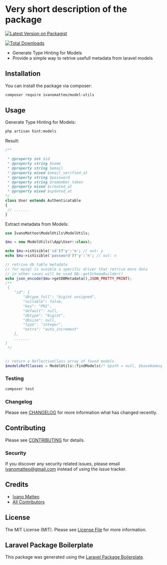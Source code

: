 # Very short description of the package

[![Latest Version on Packagist](https://img.shields.io/packagist/v/ivanomatteo/model-utils.svg?style=flat-square)](https://packagist.org/packages/ivanomatteo/model-utils)

[![Total Downloads](https://img.shields.io/packagist/dt/ivanomatteo/model-utils.svg?style=flat-square)](https://packagist.org/packages/ivanomatteo/model-utils)

- Generate Type Hinting for Models 
- Provide a simple way to retrive usefull metadata from laravel models


## Installation

You can install the package via composer:

```bash
composer require ivanomatteo/model-utils
```

## Usage

Generate Type Hinting for Models:

```bash
php artisan hint:models
```
Result:
``` php
/**

 * @property int $id
 * @property string $name
 * @property string $email
 * @property mixed $email_verified_at
 * @property string $password
 * @property string $remember_token
 * @property mixed $created_at
 * @property mixed $updated_at
*/
class User extends Authenticatable
{
 // .......
}
```

Extract metadata from Models:

``` php
use IvanoMatteo\ModelUtils\ModelUtils;

$mu = new ModelUtils(\App\User::class);

echo $mu->isVisible('id')?'y':'n'; // out: y
echo $mu->isVisible('password')?'y':'n'; // out: n

// retrive db table metadata
// for mysql is avaible a specific driver that retrive more data
// in other cases will be used DB::getSchemaBuilder()
echo json_encode($mu->getDBMetadata(),JSON_PRETTY_PRINT);
/**
 {
    "id": {
        "dbtype_full": "bigint unsigned",
        "nullable": false,
        "key": "PRI",
        "default": null,
        "dbtype": "bigint",
        "dbsize": null,
        "type": "integer",
        "extra": "auto_increment"
    },
    .......
}
 */


// return a ReflectionClass array of found models
$modelsRefClasses = ModelUtils::findModels(/* $path = null, $baseNamespace = "App" */);

```



### Testing

``` bash
composer test
```

### Changelog

Please see [CHANGELOG](CHANGELOG.md) for more information what has changed recently.

## Contributing

Please see [CONTRIBUTING](CONTRIBUTING.md) for details.

### Security

If you discover any security related issues, please email ivanomatteo@gmail.com instead of using the issue tracker.

## Credits

- [Ivano Matteo](https://github.com/ivanomatteo)
- [All Contributors](../../contributors)

## License

The MIT License (MIT). Please see [License File](LICENSE.md) for more information.

## Laravel Package Boilerplate

This package was generated using the [Laravel Package Boilerplate](https://laravelpackageboilerplate.com).